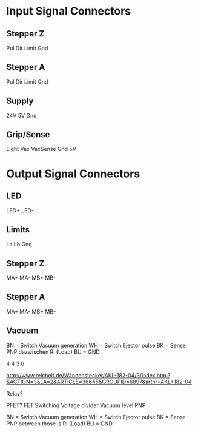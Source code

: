 # Input Signal Connectors

## Stepper Z

Pul
Dir
Limit
Gnd

## Stepper A

Pul
Dir
Limit
Gnd

## Supply

24V
5V
Gnd


## Grip/Sense

Light
Vac
VacSense
Gnd
5V



# Output Signal Connectors


## LED

LED+
LED-


## Limits
La
Lb
Gnd


## Stepper Z

MA+
MA-
MB+
MB-

## Stepper A

MA+
MA-
MB+
MB-

## Vacuum

BN = Switch Vacuum generation
WH = Switch Ejector pulse
BK = Sense PNP 
dazwischen Rl (Load)
BU = GND




4
4
3
6


http://www.reichelt.de/Wannenstecker/AKL-182-04/3/index.html?&ACTION=3&LA=2&ARTICLE=36645&GROUPID=6897&artnr=AKL+182-04


Relay?


PFET?
FET Switching
Voltage divider
Vacuum level
PNP

BN = Switch Vacuum generation
WH = Switch Ejector pulse
BK = Sense PNP 
between those is Rl (Load)
BU = GND


